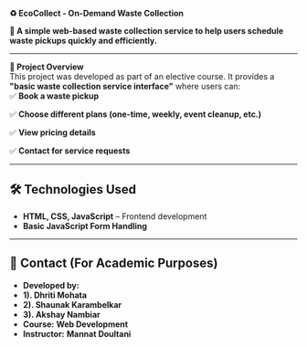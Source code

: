 

**♻️ EcoCollect - On-Demand Waste Collection** 

**🚛 A simple web-based waste collection service to help users schedule waste pickups quickly and efficiently.**  

---

**📌 Project Overview**  
This project was developed as part of an elective course. It provides a **"basic waste collection service interface"** where users can:  
✅ **Book a waste pickup**

✅ **Choose different plans (one-time, weekly, event cleanup, etc.)**  

✅ **View pricing details**  

✅ **Contact for service requests**  

---

## **🛠️ Technologies Used**  
- **HTML, CSS, JavaScript** – Frontend development  
- **Basic JavaScript Form Handling**   

---


## **📧 Contact (For Academic Purposes)**  
- **Developed by:**
- **1). Dhriti Mohata**
- **2). Shaunak Karambelkar**
- **3). Akshay Nambiar**
- **Course:** **Web Development**  
- **Instructor:** **Mannat Doultani**  

 

